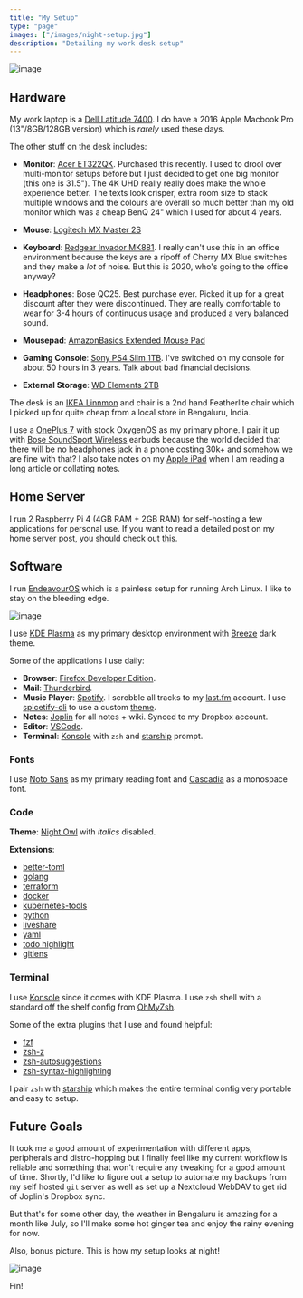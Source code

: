 ```yaml
---
title: "My Setup"
type: "page"
images: ["/images/night-setup.jpg"]
description: "Detailing my work desk setup"
---
```


![image](/images/day-setup.jpg)

## Hardware

My work laptop is a [Dell Latitude 7400](https://www.dell.com/en-in/work/shop/business-laptop-notebook-computers/latitude-7400-business-laptop/spd/latitude-14-7400-laptop). I do have a 2016 Apple Macbook Pro (13"/8GB/128GB version) which is _rarely_ used these days.

The other stuff on the desk includes:

- **Monitor**: [Acer ET322QK](https://www.amazon.in/gp/product/B0788GQM7C/ref=ppx_yo_dt_b_asin_title_o00_s00?ie=UTF8&psc=1). Purchased this recently. I used to drool over multi-monitor setups before but I just decided to get one big monitor (this one is 31.5"). The 4K UHD really really does make the whole experience better. The texts look crisper, extra room size to stack multiple windows and the colours are overall so much better than my old monitor which was a cheap BenQ 24" which I used for about 4 years.

- **Mouse**: [Logitech MX Master 2S](https://www.logitech.com/en-in/product/mx-master-2s-flow)
- **Keyboard**: [Redgear Invador MK881](https://www.amazon.in/Redgear-MK881-Professional-Mechanical-Lightning/dp/B01N0UMPCR). I really can't use this in an office environment because the keys are a ripoff of Cherry MX Blue switches and they make a _lot_ of noise. But this is 2020, who's going to the office anyway?
- **Headphones**: Bose QC25. Best purchase ever. Picked it up for a great discount after they were discontinued. They are really comfortable to wear for 3-4 hours of continuous usage and produced a very balanced sound.
- **Mousepad**: [AmazonBasics Extended Mouse Pad](https://www.amazon.in/AmazonBasics-Extended-Gaming-Mouse-Black/dp/B06X19FLTC)
- **Gaming Console**: [Sony PS4 Slim 1TB](https://www.playstation.com/en-in/explore/ps4/). I've switched on my console for about 50 hours in 3 years. Talk about bad financial decisions.
- **External Storage**: [WD Elements 2TB](https://www.amazon.in/gp/product/B00PLOXG42?pf_rd_r=K16PZ9NJVTH3BNNA3M3S&pf_rd_p=649eac15-05ce-45c0-86ac-3e413b8ba3d4&th=1)


The desk is an [IKEA Linnmon](https://www.ikea.com/in/en/p/linnmon-adils-table-white-s49246449/) and chair is a 2nd hand Featherlite chair which I picked up for quite cheap from a local store in Bengaluru, India.

I use a [OnePlus 7](https://www.oneplus.in/7) with stock OxygenOS as my primary phone. I pair it up with [Bose SoundSport Wireless](https://www.boseindia.com/en_in/products/headphones/earbuds/soundsport-free-wireless.html) earbuds because the world decided that there will be no headphones jack in a phone costing 30k+ and somehow we are fine with that? I also take notes on my [Apple iPad](https://www.apple.com/in/ipad-10.2/) when I am reading a long article or collating notes.

## Home Server

I run 2 Raspberry Pi 4 (4GB RAM + 2GB RAM) for self-hosting a few applications for personal use. If you want to read a detailed post on my home server post, you should check out [this](/posts/home-server-updates/).

## Software

I run [EndeavourOS](https://endeavouros.com/) which is a painless setup for running Arch Linux. I like to stay on the bleeding edge.

![image](/images/setup-terminal.png)

I use [KDE Plasma](https://kde.org/plasma-desktop) as my primary desktop environment with [Breeze](https://github.com/KDE/breeze) dark theme.

Some of the applications I use daily:

- **Browser**: [Firefox Developer Edition](https://www.mozilla.org/en-US/firefox/developer/).
- **Mail**: [Thunderbird](https://www.thunderbird.net/en-US/).
- **Music Player**: [Spotify](https://open.spotify.com/). I scrobble all tracks to my [last.fm](https://www.last.fm/user/thetechfreak) account. I use [spicetify-cli](https://github.com/khanhas/spicetify-cli) to use a custom [theme](https://github.com/morpheusthewhite/spicetify-themes/tree/master/Aritim-Dark). 
- **Notes**: [Joplin](https://joplinapp.org/) for all notes + wiki. Synced to my Dropbox account.
- **Editor**: [VSCode](https://code.visualstudio.com/).
- **Terminal**: [Konsole](https://kde.org/applications/en/system/org.kde.konsole) with `zsh` and [starship](https://starship.rs/) prompt.

### Fonts

I use [Noto Sans](https://fonts.google.com/specimen/Noto+Sans) as my primary reading font and [Cascadia](https://github.com/microsoft/cascadia-code) as a monospace font.

### Code

**Theme**: [Night Owl](https://marketplace.visualstudio.com/items?itemName=sdras.night-owl) with _italics_ disabled.

**Extensions**:

- [better-toml](https://marketplace.visualstudio.com/items?itemName=bungcip.better-toml)
- [golang](https://marketplace.visualstudio.com/items?itemName=golang.go)
- [terraform](https://marketplace.visualstudio.com/items?itemName=hashicorp.terraform)
- [docker](https://marketplace.visualstudio.com/items?itemName=ms-azuretools.vscode-docker)
- [kubernetes-tools](https://marketplace.visualstudio.com/items?itemName=ms-kubernetes-tools.vscode-kubernetes-tools)
- [python](https://marketplace.visualstudio.com/items?itemName=ms-python.python)
- [liveshare](https://marketplace.visualstudio.com/items?itemName=ms-vsliveshare.vsliveshare)
- [yaml](https://marketplace.visualstudio.com/items?itemName=redhat.vscode-yaml)
- [todo highlight](https://marketplace.visualstudio.com/items?itemName=wayou.vscode-todo-highlight)
- [gitlens](https://marketplace.visualstudio.com/items?itemName=eamodio.gitlens)

### Terminal

I use [Konsole](https://konsole.kde.org/) since it comes with KDE Plasma. I use `zsh` shell with a standard off the shelf config from [OhMyZsh](https://ohmyz.sh/).

Some of the extra plugins that I use and found helpful:

- [fzf](https://github.com/junegunn/fzf)
- [zsh-z](https://github.com/agkozak/zsh-z)
- [zsh-autosuggestions](https://github.com/zsh-users/zsh-autosuggestions)
- [zsh-syntax-highlighting](https://github.com/zsh-users/zsh-syntax-highlighting)


I pair `zsh` with [starship](https://starship.rs/) which makes the entire terminal config very portable and easy to setup.

## Future Goals

It took me a good amount of experimentation with different apps, peripherals and distro-hopping but I finally feel like my current workflow is reliable and something that won't require any tweaking for a good amount of time. Shortly, I'd like to figure out a setup to automate my backups from my self hosted `git` server as well as set up a Nextcloud WebDAV to get rid of Joplin's Dropbox sync.

But that's for some other day, the weather in Bengaluru is amazing for a month like July, so I'll make some hot ginger tea and enjoy the rainy evening for now.

Also, bonus picture. This is how my setup looks at night!

![image](/images/night-setup.jpg)

Fin!
